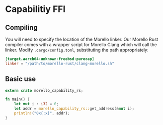# Capabilitiy FFI

## Compiling

You will need to specify the location of the Morello linker.
Our Morello Rust compiler comes with a wrapper script for Morello Clang which will call the linker.
Modify `.cargo/config.toml`, substituting the path appropriately:

```toml
[target.aarch64-unknown-freebsd-purecap]
linker = "/path/to/morello-rust/clang-morello.sh"
```


## Basic use

```rs
extern crate morello_capability_rs;

fn main() {
    let mut i : i32 = 0;
    let addr = morello_capability_rs::get_address(&mut i);
    println!("0x{:x}", addr);
}
```
